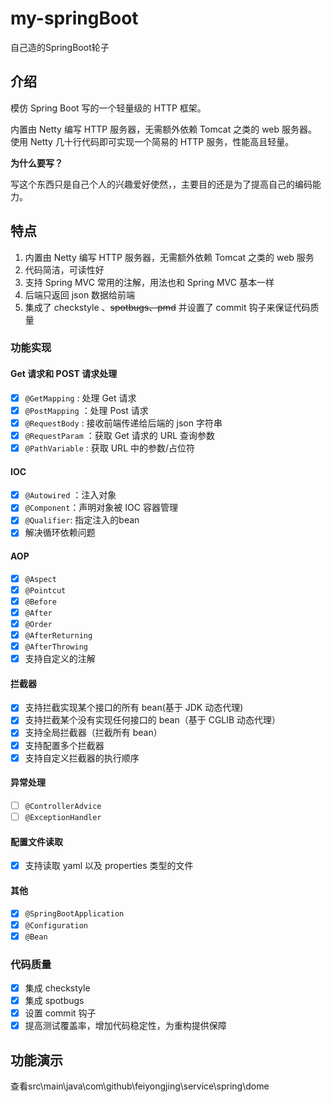 # my-springBoot
自己造的SpringBoot轮子

## 介绍

模仿 Spring Boot 写的一个轻量级的 HTTP 框架。

内置由 Netty 编写 HTTP 服务器，无需额外依赖 Tomcat 之类的 web 服务器。使用 Netty 几十行代码即可实现一个简易的 HTTP 服务，性能高且轻量。

**为什么要写？**

写这个东西只是自己个人的兴趣爱好使然，，主要目的还是为了提高自己的编码能力。

## 特点

1. 内置由 Netty 编写 HTTP 服务器，无需额外依赖 Tomcat 之类的 web 服务
2. 代码简洁，可读性好
3. 支持 Spring MVC 常用的注解，用法也和 Spring MVC 基本一样
4. 后端只返回 json 数据给前端
5. 集成了 checkstyle 、~~spotbugs、pmd~~ 并设置了 commit 钩子来保证代码质量


### 功能实现

#### Get 请求和 POST 请求处理

- [x] `@GetMapping` : 处理 Get 请求
- [x] `@PostMapping` ：处理 Post 请求
- [x] `@RequestBody` : 接收前端传递给后端的 json 字符串
- [x] `@RequestParam` ：获取 Get 请求的 URL 查询参数
- [x] `@PathVariable` : 获取 URL 中的参数/占位符

#### IOC

- [x] `@Autowired` ：注入对象
- [x] `@Component`：声明对象被 IOC 容器管理
- [x] `@Qualifier`: 指定注入的bean
- [x] 解决循环依赖问题

#### AOP

- [x] `@Aspect`
- [x] `@Pointcut`
- [x] `@Before`
- [x] `@After`
- [x] `@Order`
- [x] `@AfterReturning`
- [x] `@AfterThrowing`
- [x] 支持自定义的注解

#### 拦截器

- [x] 支持拦截实现某个接口的所有 bean(基于 JDK 动态代理)
- [x] 支持拦截某个没有实现任何接口的 bean（基于 CGLIB 动态代理）
- [x] 支持全局拦截器（拦截所有 bean）
- [x] 支持配置多个拦截器
- [x] 支持自定义拦截器的执行顺序

#### 异常处理

- [ ] `@ControllerAdvice`
- [ ] `@ExceptionHandler`

#### 配置文件读取

- [x] 支持读取 yaml 以及 properties 类型的文件

#### 其他

- [x] `@SpringBootApplication`
- [x] `@Configuration`
- [x] `@Bean`

### 代码质量

- [x] 集成 checkstyle
- [x] 集成 spotbugs
- [x] 设置 commit 钩子
- [x] 提高测试覆盖率，增加代码稳定性，为重构提供保障

## 功能演示

查看src\main\java\com\github\feiyongjing\service\spring\dome


